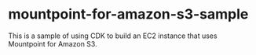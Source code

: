 # mountpoint-for-amazon-s3-sample
This is a sample of using CDK to build an EC2 instance that uses Mountpoint for Amazon S3.
